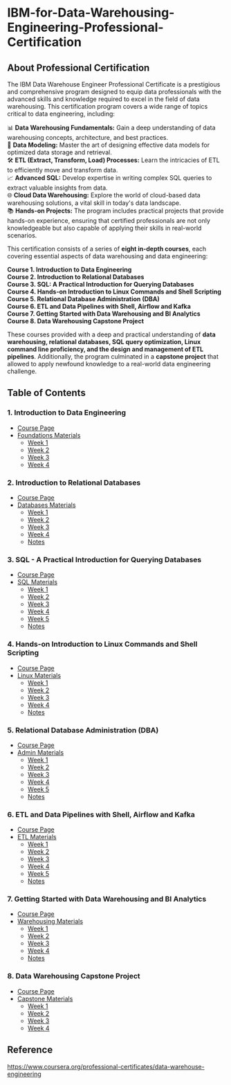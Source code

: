 # IBM-for-Data-Warehousing-Engineering-Professional-Certification

## About Professional Certification
The IBM Data Warehouse Engineer Professional Certificate is a prestigious and comprehensive program designed to equip data professionals with the advanced skills and knowledge required to excel in the field of data warehousing. This certification program covers a wide range of topics critical to data engineering, including:  

📊 **Data Warehousing Fundamentals:** Gain a deep understanding of data warehousing concepts, architecture, and best practices.  
🔗 **Data Modeling:** Master the art of designing effective data models for optimized data storage and retrieval.  
🛠 **ETL (Extract, Transform, Load) Processes:** Learn the intricacies of ETL to efficiently move and transform data.  
📈 **Advanced SQL:** Develop expertise in writing complex SQL queries to extract valuable insights from data.  
🌐 **Cloud Data Warehousing:** Explore the world of cloud-based data warehousing solutions, a vital skill in today's data landscape.  
📚 **Hands-on Projects:** The program includes practical projects that provide hands-on experience, ensuring that certified professionals are not only knowledgeable but also capable of applying their skills in real-world scenarios.  

This certification consists of a series of **eight in-depth courses**, each covering essential aspects of data warehousing and data engineering:  

**Course 1. Introduction to Data Engineering**  
**Course 2. Introduction to Relational Databases**  
**Course 3. SQL: A Practical Introduction for Querying Databases**  
**Course 4. Hands-on Introduction to Linux Commands and Shell Scripting**  
**Course 5. Relational Database Administration (DBA)**  
**Course 6. ETL and Data Pipelines with Shell, Airflow and Kafka**  
**Course 7. Getting Started with Data Warehousing and BI Analytics**  
**Course 8. Data Warehousing Capstone Project**  

These courses provided with a deep and practical understanding of **data warehousing, relational databases, SQL query optimization, Linux command line proficiency, and the design and management of ETL pipelines**. Additionally, the program culminated in a **capstone project** that allowed to apply newfound knowledge to a real-world data engineering challenge.


## Table of Contents
### 1. Introduction to Data Engineering   
  * [Course Page](https://www.coursera.org/learn/introduction-to-data-engineering?specialization=data-warehouse-engineering)
  * [Foundations Materials](https://github.com/rajashreesupe23/IBM-for-Data-Warehousing-Engineering-Professional-Certification/tree/main/1.%20Introduction%20to%20Data%20Engineering)
    * [Week 1](https://github.com/rajashreesupe23/IBM-for-Data-Warehousing-Engineering-Professional-Certification/tree/main/1.%20Introduction%20to%20Data%20Engineering/Week%201)
    * [Week 2](https://github.com/rajashreesupe23/IBM-for-Data-Warehousing-Engineering-Professional-Certification/tree/main/1.%20Introduction%20to%20Data%20Engineering/Week%202)
    * [Week 3](https://github.com/rajashreesupe23/IBM-for-Data-Warehousing-Engineering-Professional-Certification/tree/main/1.%20Introduction%20to%20Data%20Engineering/Week%203)
    * [Week 4](https://github.com/rajashreesupe23/IBM-for-Data-Warehousing-Engineering-Professional-Certification/tree/main/1.%20Introduction%20to%20Data%20Engineering/Week%204)

### 2. Introduction to Relational Databases
  * [Course Page](https://www.coursera.org/learn/introduction-to-relational-databases?specialization=data-warehouse-engineering)
  * [Databases Materials](https://github.com/rajashreesupe23/IBM-for-Data-Warehousing-Engineering-Professional-Certification/tree/main/2.%20Introduction%20to%20Relational%20Databases)
    * [Week 1](https://github.com/rajashreesupe23/IBM-for-Data-Warehousing-Engineering-Professional-Certification/tree/main/2.%20Introduction%20to%20Relational%20Databases/Week%201)
    * [Week 2](https://github.com/rajashreesupe23/IBM-for-Data-Warehousing-Engineering-Professional-Certification/tree/main/2.%20Introduction%20to%20Relational%20Databases/Week%202)
    * [Week 3](https://github.com/rajashreesupe23/IBM-for-Data-Warehousing-Engineering-Professional-Certification/tree/main/2.%20Introduction%20to%20Relational%20Databases/Week%203)
    * [Week 4](https://github.com/rajashreesupe23/IBM-for-Data-Warehousing-Engineering-Professional-Certification/tree/main/2.%20Introduction%20to%20Relational%20Databases/Week%204)
    * [Notes](https://github.com/rajashreesupe23/IBM-for-Data-Warehousing-Engineering-Professional-Certification/blob/main/2.%20Introduction%20to%20Relational%20Databases/Introduction%20to%20RDBMS.pdf)

### 3. SQL - A Practical Introduction for Querying Databases  
  * [Course Page](https://www.coursera.org/learn/sql-practical-introduction-for-querying-databases?specialization=data-warehouse-engineering)
  * [SQL Materials](https://github.com/rajashreesupe23/IBM-for-Data-Warehousing-Engineering-Professional-Certification/tree/main/3.%20SQL%20-%20A%20Practical%20Introduction%20for%20Querying%20Databases)
    * [Week 1](https://github.com/rajashreesupe23/IBM-for-Data-Warehousing-Engineering-Professional-Certification/tree/main/3.%20SQL%20-%20A%20Practical%20Introduction%20for%20Querying%20Databases/Week%201)
    * [Week 2](https://github.com/rajashreesupe23/IBM-for-Data-Warehousing-Engineering-Professional-Certification/tree/main/3.%20SQL%20-%20A%20Practical%20Introduction%20for%20Querying%20Databases/Week%202)
    * [Week 3](https://github.com/rajashreesupe23/IBM-for-Data-Warehousing-Engineering-Professional-Certification/tree/main/3.%20SQL%20-%20A%20Practical%20Introduction%20for%20Querying%20Databases/Week%203)
    * [Week 4](https://github.com/rajashreesupe23/IBM-for-Data-Warehousing-Engineering-Professional-Certification/tree/main/3.%20SQL%20-%20A%20Practical%20Introduction%20for%20Querying%20Databases/Week%204)
    * [Week 5](https://github.com/rajashreesupe23/IBM-for-Data-Warehousing-Engineering-Professional-Certification/tree/main/3.%20SQL%20-%20A%20Practical%20Introduction%20for%20Querying%20Databases/Week%205)
    * [Notes](https://github.com/rajashreesupe23/IBM-for-Data-Warehousing-Engineering-Professional-Certification/blob/main/3.%20SQL%20-%20A%20Practical%20Introduction%20for%20Querying%20Databases/Welcome%20to%20SQL-Querying%20Databases.pdf)
    
### 4. Hands-on Introduction to Linux Commands and Shell Scripting  
  * [Course Page](https://www.coursera.org/learn/hands-on-introduction-to-linux-commands-and-shell-scripting?specialization=data-warehouse-engineering)
  * [Linux Materials](https://github.com/rajashreesupe23/IBM-for-Data-Warehousing-Engineering-Professional-Certification/tree/main/4.%20Hands-on%20Introduction%20to%20Linux%20Commands%20and%20Shell%20Scripting)
    * [Week 1](https://github.com/rajashreesupe23/IBM-for-Data-Warehousing-Engineering-Professional-Certification/tree/main/4.%20Hands-on%20Introduction%20to%20Linux%20Commands%20and%20Shell%20Scripting/Week%201)
    * [Week 2](https://github.com/rajashreesupe23/IBM-for-Data-Warehousing-Engineering-Professional-Certification/tree/main/4.%20Hands-on%20Introduction%20to%20Linux%20Commands%20and%20Shell%20Scripting/Week%202)
    * [Week 3](https://github.com/rajashreesupe23/IBM-for-Data-Warehousing-Engineering-Professional-Certification/tree/main/4.%20Hands-on%20Introduction%20to%20Linux%20Commands%20and%20Shell%20Scripting/Week%203)
    * [Week 4](https://github.com/rajashreesupe23/IBM-for-Data-Warehousing-Engineering-Professional-Certification/tree/main/4.%20Hands-on%20Introduction%20to%20Linux%20Commands%20and%20Shell%20Scripting/Week%204)
    * [Notes](https://github.com/rajashreesupe23/IBM-for-Data-Warehousing-Engineering-Professional-Certification/blob/main/4.%20Hands-on%20Introduction%20to%20Linux%20Commands%20and%20Shell%20Scripting/Linux%20Commands%20and%20Shell%20Scripting.pdf)

### 5. Relational Database Administration (DBA)  
  * [Course Page](https://www.coursera.org/learn/relational-database-administration?specialization=data-warehouse-engineering)
  * [Admin Materials](https://github.com/rajashreesupe23/IBM-for-Data-Warehousing-Engineering-Professional-Certification/tree/main/5.%20Relational%20Database%20Administration%20(DBA))
    * [Week 1](https://github.com/rajashreesupe23/IBM-for-Data-Warehousing-Engineering-Professional-Certification/tree/main/5.%20Relational%20Database%20Administration%20(DBA)/Week%201)
    * [Week 2](https://github.com/rajashreesupe23/IBM-for-Data-Warehousing-Engineering-Professional-Certification/tree/main/5.%20Relational%20Database%20Administration%20(DBA)/Week%202)
    * [Week 3](https://github.com/rajashreesupe23/IBM-for-Data-Warehousing-Engineering-Professional-Certification/tree/main/5.%20Relational%20Database%20Administration%20(DBA)/Week%203)
    * [Week 4](https://github.com/rajashreesupe23/IBM-for-Data-Warehousing-Engineering-Professional-Certification/tree/main/5.%20Relational%20Database%20Administration%20(DBA)/Week%204)
    * [Week 5](https://github.com/rajashreesupe23/IBM-for-Data-Warehousing-Engineering-Professional-Certification/tree/main/5.%20Relational%20Database%20Administration%20(DBA)/Week%205)
    * [Notes](https://github.com/rajashreesupe23/IBM-for-Data-Warehousing-Engineering-Professional-Certification/blob/main/5.%20Relational%20Database%20Administration%20(DBA)/Relational%20Database%20Administration%20(DBA).pdf)

### 6. ETL and Data Pipelines with Shell, Airflow and Kafka  
  * [Course Page](https://www.coursera.org/learn/etl-and-data-pipelines-shell-airflow-kafka?specialization=data-warehouse-engineering)
  * [ETL Materials](https://github.com/rajashreesupe23/IBM-for-Data-Warehousing-Engineering-Professional-Certification/tree/main/6.%20ETL%20and%20Data%20Pipelines%20with%20Shell%2C%20Airflow%20and%20Kafka)
    * [Week 1](https://github.com/rajashreesupe23/IBM-for-Data-Warehousing-Engineering-Professional-Certification/tree/main/6.%20ETL%20and%20Data%20Pipelines%20with%20Shell%2C%20Airflow%20and%20Kafka/Week%201)
    * [Week 2](https://github.com/rajashreesupe23/IBM-for-Data-Warehousing-Engineering-Professional-Certification/tree/main/6.%20ETL%20and%20Data%20Pipelines%20with%20Shell%2C%20Airflow%20and%20Kafka/Week%202)
    * [Week 3](https://github.com/rajashreesupe23/IBM-for-Data-Warehousing-Engineering-Professional-Certification/tree/main/6.%20ETL%20and%20Data%20Pipelines%20with%20Shell%2C%20Airflow%20and%20Kafka/Week%203)
    * [Week 4](https://github.com/rajashreesupe23/IBM-for-Data-Warehousing-Engineering-Professional-Certification/tree/main/6.%20ETL%20and%20Data%20Pipelines%20with%20Shell%2C%20Airflow%20and%20Kafka/Week%205)
    * [Week 5](https://github.com/rajashreesupe23/IBM-for-Data-Warehousing-Engineering-Professional-Certification/tree/main/6.%20ETL%20and%20Data%20Pipelines%20with%20Shell%2C%20Airflow%20and%20Kafka/Week%205)
    * [Notes](https://github.com/rajashreesupe23/IBM-for-Data-Warehousing-Engineering-Professional-Certification/blob/main/6.%20ETL%20and%20Data%20Pipelines%20with%20Shell%2C%20Airflow%20and%20Kafka/ETL_Data%20Pipelines_Shell_Airflow_Kafka.pdf)

### 7. Getting Started with Data Warehousing and BI Analytics  
  * [Course Page](https://www.coursera.org/learn/getting-started-with-data-warehousing-and-bi-analytics?specialization=data-warehouse-engineering)
  * [Warehousing Materials](https://github.com/rajashreesupe23/IBM-for-Data-Warehousing-Engineering-Professional-Certification/tree/main/7.%20Getting%20Started%20with%20Data%20Warehousing%20and%20BI%20Analytics)
    * [Week 1](https://github.com/rajashreesupe23/IBM-for-Data-Warehousing-Engineering-Professional-Certification/tree/main/7.%20Getting%20Started%20with%20Data%20Warehousing%20and%20BI%20Analytics/Week%201)
    * [Week 2](https://github.com/rajashreesupe23/IBM-for-Data-Warehousing-Engineering-Professional-Certification/tree/main/7.%20Getting%20Started%20with%20Data%20Warehousing%20and%20BI%20Analytics/Week%202)
    * [Week 3](https://github.com/rajashreesupe23/IBM-for-Data-Warehousing-Engineering-Professional-Certification/tree/main/7.%20Getting%20Started%20with%20Data%20Warehousing%20and%20BI%20Analytics/Week%203)
    * [Week 4](https://github.com/rajashreesupe23/IBM-for-Data-Warehousing-Engineering-Professional-Certification/tree/main/7.%20Getting%20Started%20with%20Data%20Warehousing%20and%20BI%20Analytics/Week%204)
    * [Notes](https://github.com/rajashreesupe23/IBM-for-Data-Warehousing-Engineering-Professional-Certification/blob/main/7.%20Getting%20Started%20with%20Data%20Warehousing%20and%20BI%20Analytics/Getting%20Started%20with%20DWH_BI%20Analytics.pdf)

### 8. Data Warehousing Capstone Project  
  * [Course Page](https://www.coursera.org/learn/data-warehousing-capstone-project?specialization=data-warehouse-engineering)
  * [Capstone Materials](https://github.com/rajashreesupe23/IBM-for-Data-Warehousing-Engineering-Professional-Certification/tree/main/8.%20Data%20Warehousing%20Capstone%20Project)
    * [Week 1](https://github.com/rajashreesupe23/IBM-for-Data-Warehousing-Engineering-Professional-Certification/tree/main/8.%20Data%20Warehousing%20Capstone%20Project/Week%201%20Assignment)
    * [Week 2](https://github.com/rajashreesupe23/IBM-for-Data-Warehousing-Engineering-Professional-Certification/tree/main/8.%20Data%20Warehousing%20Capstone%20Project/Week%202%20Assignment)
    * [Week 3](https://github.com/rajashreesupe23/IBM-for-Data-Warehousing-Engineering-Professional-Certification/tree/main/8.%20Data%20Warehousing%20Capstone%20Project/Week%203%20Assignment)
    * [Week 4](https://github.com/rajashreesupe23/IBM-for-Data-Warehousing-Engineering-Professional-Certification/tree/main/8.%20Data%20Warehousing%20Capstone%20Project/Week%204%20Assignment)

## Reference
https://www.coursera.org/professional-certificates/data-warehouse-engineering
